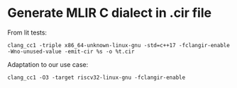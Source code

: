 # Generate MLIR C dialect in .cir file

From lit tests:
```shell
clang_cc1 -triple x86_64-unknown-linux-gnu -std=c++17 -fclangir-enable -Wno-unused-value -emit-cir %s -o %t.cir
```

Adaptation to our use case:
```shell
clang_cc1 -O3 -target riscv32-linux-gnu -fclangir-enable 
```

